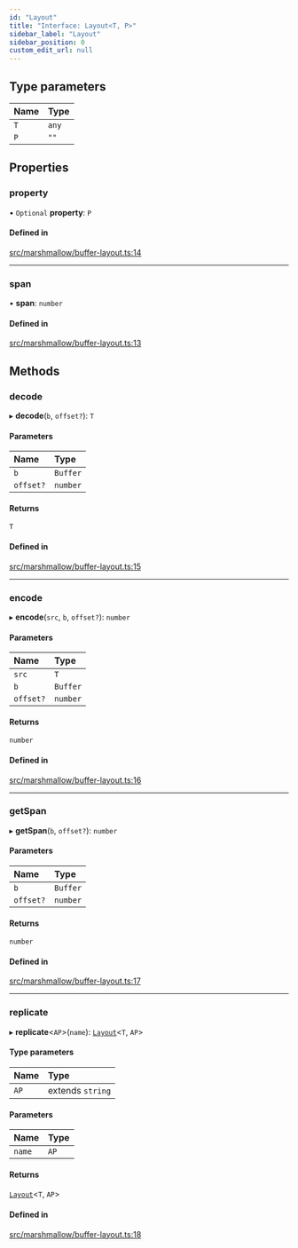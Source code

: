 ```yaml
---
id: "Layout"
title: "Interface: Layout<T, P>"
sidebar_label: "Layout"
sidebar_position: 0
custom_edit_url: null
---
```


## Type parameters

| Name | Type |
| :------ | :------ |
| `T` | `any` |
| `P` | ``""`` |

## Properties

### property

• `Optional` **property**: `P`

#### Defined in

[src/marshmallow/buffer-layout.ts:14](https://github.com/raydium-io/raydium-sdk/blob/3d95730/src/marshmallow/buffer-layout.ts#L14)

___

### span

• **span**: `number`

#### Defined in

[src/marshmallow/buffer-layout.ts:13](https://github.com/raydium-io/raydium-sdk/blob/3d95730/src/marshmallow/buffer-layout.ts#L13)

## Methods

### decode

▸ **decode**(`b`, `offset?`): `T`

#### Parameters

| Name | Type |
| :------ | :------ |
| `b` | `Buffer` |
| `offset?` | `number` |

#### Returns

`T`

#### Defined in

[src/marshmallow/buffer-layout.ts:15](https://github.com/raydium-io/raydium-sdk/blob/3d95730/src/marshmallow/buffer-layout.ts#L15)

___

### encode

▸ **encode**(`src`, `b`, `offset?`): `number`

#### Parameters

| Name | Type |
| :------ | :------ |
| `src` | `T` |
| `b` | `Buffer` |
| `offset?` | `number` |

#### Returns

`number`

#### Defined in

[src/marshmallow/buffer-layout.ts:16](https://github.com/raydium-io/raydium-sdk/blob/3d95730/src/marshmallow/buffer-layout.ts#L16)

___

### getSpan

▸ **getSpan**(`b`, `offset?`): `number`

#### Parameters

| Name | Type |
| :------ | :------ |
| `b` | `Buffer` |
| `offset?` | `number` |

#### Returns

`number`

#### Defined in

[src/marshmallow/buffer-layout.ts:17](https://github.com/raydium-io/raydium-sdk/blob/3d95730/src/marshmallow/buffer-layout.ts#L17)

___

### replicate

▸ **replicate**<`AP`\>(`name`): [`Layout`](../modules.md#layout)<`T`, `AP`\>

#### Type parameters

| Name | Type |
| :------ | :------ |
| `AP` | extends `string` |

#### Parameters

| Name | Type |
| :------ | :------ |
| `name` | `AP` |

#### Returns

[`Layout`](../modules.md#layout)<`T`, `AP`\>

#### Defined in

[src/marshmallow/buffer-layout.ts:18](https://github.com/raydium-io/raydium-sdk/blob/3d95730/src/marshmallow/buffer-layout.ts#L18)
